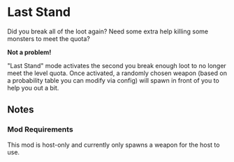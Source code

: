 # Last Stand

Did you break all of the loot again? Need some extra help killing some monsters to meet the quota?

**Not a problem!**

"Last Stand" mode activates the second you break enough loot to no longer meet the level quota. Once activated, a randomly chosen weapon (based on a probability table you can modify via config) will spawn in front of you to help you out a bit.

## Notes

### Mod Requirements
This mod is host-only and currently only spawns a weapon for the host to use.
